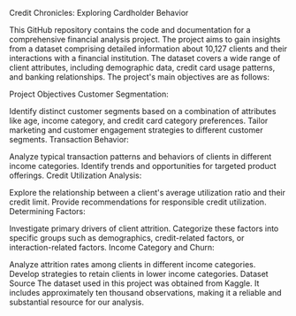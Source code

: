 Credit Chronicles: Exploring Cardholder Behavior 

This GitHub repository contains the code and documentation for a comprehensive financial analysis project. The project aims to gain insights from a dataset comprising detailed information about 10,127 clients and their interactions with a financial institution. The dataset covers a wide range of client attributes, including demographic data, credit card usage patterns, and banking relationships. The project's main objectives are as follows:

Project Objectives
Customer Segmentation:

Identify distinct customer segments based on a combination of attributes like age, income category, and credit card category preferences.
Tailor marketing and customer engagement strategies to different customer segments.
Transaction Behavior:

Analyze typical transaction patterns and behaviors of clients in different income categories.
Identify trends and opportunities for targeted product offerings.
Credit Utilization Analysis:

Explore the relationship between a client's average utilization ratio and their credit limit.
Provide recommendations for responsible credit utilization.
Determining Factors:

Investigate primary drivers of client attrition.
Categorize these factors into specific groups such as demographics, credit-related factors, or interaction-related factors.
Income Category and Churn:

Analyze attrition rates among clients in different income categories.
Develop strategies to retain clients in lower income categories.
Dataset Source
The dataset used in this project was obtained from Kaggle. It includes approximately ten thousand observations, making it a reliable and substantial resource for our analysis.
